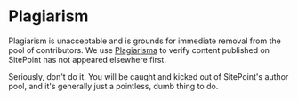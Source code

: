 # Plagiarism

Plagiarism is unacceptable and is grounds for immediate removal from the pool of contributors. We use [Plagiarisma](http://plagiarisma.net/) to verify content published on SitePoint has not appeared elsewhere first.

Seriously, don't do it. You will be caught and kicked out of SitePoint's author pool, and it's generally just a pointless, dumb thing to do.